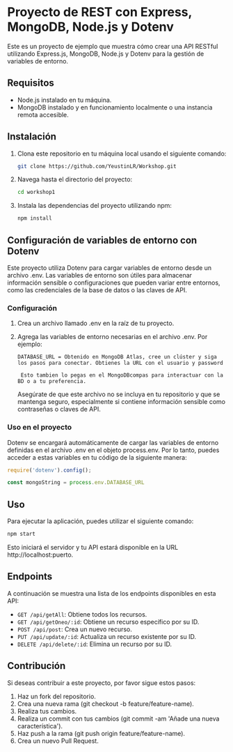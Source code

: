 # Proyecto de REST con Express, MongoDB, Node.js y Dotenv

Este es un proyecto de ejemplo que muestra cómo crear una API RESTful utilizando Express.js, MongoDB, Node.js y Dotenv para la gestión de variables de entorno.

## Requisitos

- Node.js instalado en tu máquina.
- MongoDB instalado y en funcionamiento localmente o una instancia remota accesible.

## Instalación

1. Clona este repositorio en tu máquina local usando el siguiente comando:

    ```bash
    git clone https://github.com/YeustinLR/Workshop.git
    ```

2. Navega hasta el directorio del proyecto:

    ```bash
    cd workshop1
    ```

3. Instala las dependencias del proyecto utilizando npm:

    ```bash
    npm install
    ```

## Configuración de variables de entorno con Dotenv

Este proyecto utiliza Dotenv para cargar variables de entorno desde un archivo .env. Las variables de entorno son útiles para almacenar información sensible o configuraciones que pueden variar entre entornos, como las credenciales de la base de datos o las claves de API.

### Configuración

1. Crea un archivo llamado .env en la raíz de tu proyecto.

2. Agrega las variables de entorno necesarias en el archivo .env. Por ejemplo:

    ```plaintext
    DATABASE_URL = Obtenido en MongoDB Atlas, cree un clúster y siga los pasos para conectar. Obtienes la URL con el usuario y password
    ```
        Esto tambien lo pegas en el MongoDBcompas para interactuar con la BD o a tu preferencia.
    Asegúrate de que este archivo no se incluya en tu repositorio y que se mantenga seguro, especialmente si contiene información sensible como contraseñas o claves de API.

### Uso en el proyecto

Dotenv se encargará automáticamente de cargar las variables de entorno definidas en el archivo .env en el objeto process.env. Por lo tanto, puedes acceder a estas variables en tu código de la siguiente manera:

```javascript
require('dotenv').config();

const mongoString = process.env.DATABASE_URL
```


## Uso

Para ejecutar la aplicación, puedes utilizar el siguiente comando:

```bash
npm start
```

Esto iniciará el servidor y tu API estará disponible en la URL http://localhost:puerto.

## Endpoints

A continuación se muestra una lista de los endpoints disponibles en esta API:

- `GET /api/getAll`: Obtiene todos los recursos.
- `GET /api/getOneo/:id`: Obtiene un recurso específico por su ID.
- `POST /api/post`: Crea un nuevo recurso.
- `PUT /api/update/:id`: Actualiza un recurso existente por su ID.
- `DELETE /api/delete/:id`: Elimina un recurso por su ID.

## Contribución

Si deseas contribuir a este proyecto, por favor sigue estos pasos:

1. Haz un fork del repositorio.
2. Crea una nueva rama (git checkout -b feature/feature-name).
3. Realiza tus cambios.
4. Realiza un commit con tus cambios (git commit -am 'Añade una nueva característica').
5. Haz push a la rama (git push origin feature/feature-name).
6. Crea un nuevo Pull Request.


